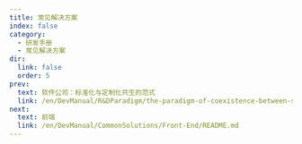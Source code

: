 ```yaml
---
title: 常见解决方案
index: false
category:
  - 研发手册
  - 常见解决方案
dir:
  link: false
  order: 5
prev:
  text: 软件公司：标准化与定制化共生的范式
  link: /en/DevManual/R&DParadigm/the-paradigm-of-coexistence-between-standardization-and-customization.md
next:
  text: 前端
  link: /en/DevManual/CommonSolutions/Front-End/README.md
---
```

